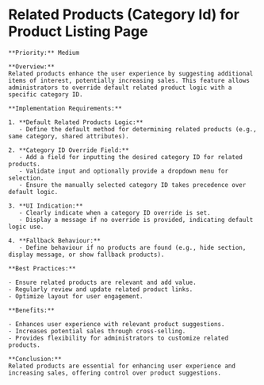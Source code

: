 # Related Products (Category Id) for Product Listing Page

    **Priority:** Medium

    **Overview:**
    Related products enhance the user experience by suggesting additional items of interest, potentially increasing sales. This feature allows administrators to override default related product logic with a specific category ID.

    **Implementation Requirements:**

    1. **Default Related Products Logic:**
       - Define the default method for determining related products (e.g., same category, shared attributes).

    2. **Category ID Override Field:**
       - Add a field for inputting the desired category ID for related products.
       - Validate input and optionally provide a dropdown menu for selection.
       - Ensure the manually selected category ID takes precedence over default logic.

    3. **UI Indication:**
       - Clearly indicate when a category ID override is set.
       - Display a message if no override is provided, indicating default logic use.

    4. **Fallback Behaviour:**
       - Define behaviour if no products are found (e.g., hide section, display message, or show fallback products).

    **Best Practices:**

    - Ensure related products are relevant and add value.
    - Regularly review and update related product links.
    - Optimize layout for user engagement.

    **Benefits:**

    - Enhances user experience with relevant product suggestions.
    - Increases potential sales through cross-selling.
    - Provides flexibility for administrators to customize related products.

    **Conclusion:**
    Related products are essential for enhancing user experience and increasing sales, offering control over product suggestions.
